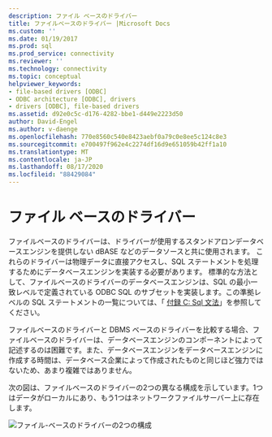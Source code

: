 ```yaml
---
description: ファイル ベースのドライバー
title: ファイルベースのドライバー |Microsoft Docs
ms.custom: ''
ms.date: 01/19/2017
ms.prod: sql
ms.prod_service: connectivity
ms.reviewer: ''
ms.technology: connectivity
ms.topic: conceptual
helpviewer_keywords:
- file-based drivers [ODBC]
- ODBC architecture [ODBC], drivers
- drivers [ODBC], file-based drivers
ms.assetid: d92e0c5c-d176-4282-bbe1-d449e2223d50
author: David-Engel
ms.author: v-daenge
ms.openlocfilehash: 770e8560c540e8423aebf0a79c0e8ee5c124c8e3
ms.sourcegitcommit: e700497f962e4c2274df16d9e651059b42ff1a10
ms.translationtype: MT
ms.contentlocale: ja-JP
ms.lasthandoff: 08/17/2020
ms.locfileid: "88429084"
---
```

# <a name="file-based-drivers"></a>ファイル ベースのドライバー
ファイルベースのドライバーは、ドライバーが使用するスタンドアロンデータベースエンジンを提供しない dBASE などのデータソースと共に使用されます。 これらのドライバーは物理データに直接アクセスし、SQL ステートメントを処理するためにデータベースエンジンを実装する必要があります。 標準的な方法として、ファイルベースのドライバーのデータベースエンジンは、SQL の最小一致レベルで定義されている ODBC SQL のサブセットを実装します。この準拠レベルの SQL ステートメントの一覧については、「 [付録 C: Sql 文法](../../odbc/reference/appendixes/appendix-c-sql-grammar.md)」を参照してください。  
  
 ファイルベースのドライバーと DBMS ベースのドライバーを比較する場合、ファイルベースのドライバーは、データベースエンジンのコンポーネントによって記述するのは困難です。また、データベースエンジンをデータベースエンジンに作成する時間は、データベース企業によって作成されたものと同じほど強力ではないため、あまり複雑ではありません。  
  
 次の図は、ファイルベースのドライバーの2つの異なる構成を示しています。1つはデータがローカルにあり、もう1つはネットワークファイルサーバー上に存在します。  
  
 ![ファイル&#45;ベースのドライバーの2つの構成](../../odbc/reference/media/pr06.gif "pr06")
